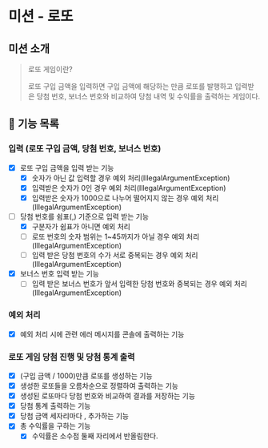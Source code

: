 # 미션 - 로또

## 미션 소개
> 로또 게임이란?
>
> 로또 구입 금액을 입력하면 구입 금액에 해당하는 만큼 로또를 발행하고 입력받은 당첨 번호, 보너스 번호와 비교하여 당첨 내역 및 수익률을 출력하는 게임이다.

## 🚀 기능 목록

### 입력 (로또 구입 금액, 당첨 번호, 보너스 번호)
- [X] 로또 구입 금액을 입력 받는 기능
    - [X] 숫자가 아닌 값 입력할 경우 예외 처리(IllegalArgumentException)
    - [X] 입력받은 숫자가 0인 경우 예외 처리(IllegalArgumentException)
    - [X] 입력받은 숫자가 1000으로 나누어 떨어지지 않는 경우 예외 처리(IllegalArgumentException)
- [ ] 당첨 번호를 쉼표(,) 기준으로 입력 받는 기능
    - [X] 구분자가 쉼표가 아니면 예외 처리
    - [ ] 로또 번호의 숫자 범위는 1~45까지가 아닐 경우 예외 처리(IllegalArgumentException)
    - [ ] 입력 받은 당첨 번호의 수가 서로 중복되는 경우 예외 처리(IllegalArgumentException)
- [X] 보너스 번호 입력 받는 기능
    - [ ] 입력 받은 보너스 번호가 앞서 입력한 당첨 번호와 중복되는 경우 예외 처리(IllegalArgumentException)

### 예외 처리
- [X] 예외 처리 시에 관련 에러 메시지를 콘솔에 출력하는 기능

### 로또 게임 당첨 진행 및 당첨 통계 출력
- [X] (구입 금액 / 1000)만큼 로또를 생성하는 기능
- [X] 생성한 로또들을 오름차순으로 정렬하여 출력하는 기능
- [X] 생성된 로또마다 당첨 번호와 비교하여 결과를 저장하는 기능
- [X] 당첨 통계 출력하는 기능
- [X] 당첨 금액 세자리마다 , 추가하는 기능
- [X] 총 수익률을 구하는 기능
    - [X] 수익률은 소수점 둘째 자리에서 반올림한다.